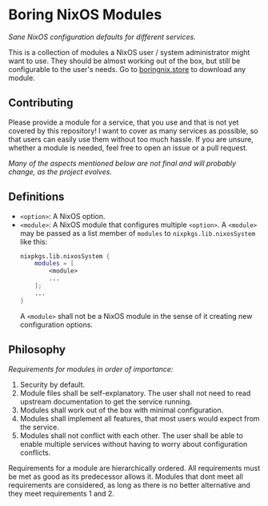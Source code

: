 # Boring NixOS Modules
_Sane NixOS configuration defaults for different services._

This is a collection of modules a NixOS user / system administrator might want to use. They should be almost working out of the box, but still be configurable to the user's needs. Go to [boringnix.store](https://boringnix.store) to download any module.

## Contributing
Please provide a module for a service, that you use and that is not yet covered by this repository! I want to cover as many services as possible, so that users can easily use them without too much hassle. If you are unsure, whether a module is needed, feel free to open an issue or a pull request.

_Many of the aspects mentioned below are not final and will probably change, as the project evolves._
## Definitions
- `<option>`: A NixOS option.
- `<module>`: A NixOS module that configures multiple `<option>`. A `<module>` may be passed as a list member of `modules` to `nixpkgs.lib.nixosSystem` like this:
    ```nix
    nixpkgs.lib.nixosSystem {
        modules = [
            <module>
            ...
        ];
        ...
    }
    ```
  A `<module>` shall not be a NixOS module in the sense of it creating new configuration options.

## Philosophy
_Requirements for modules in order of importance:_
1. Security by default.
2. Module files shall be self-explanatory. The user shall not need to read upstream documentation to get the service running.
3. Modules shall work out of the box with minimal configuration.
4. Modules shall implement all features, that most users would expect from the service.
5. Modules shall not conflict with each other. The user shall be able to enable multiple services without having to worry about configuration conflicts.

Requirements for a module are hierarchically ordered. All requirements must be met as good as its predecessor allows it. Modules that dont meet all requirements are considered, as long as there is no better alternative and they meet requirements 1 and 2.